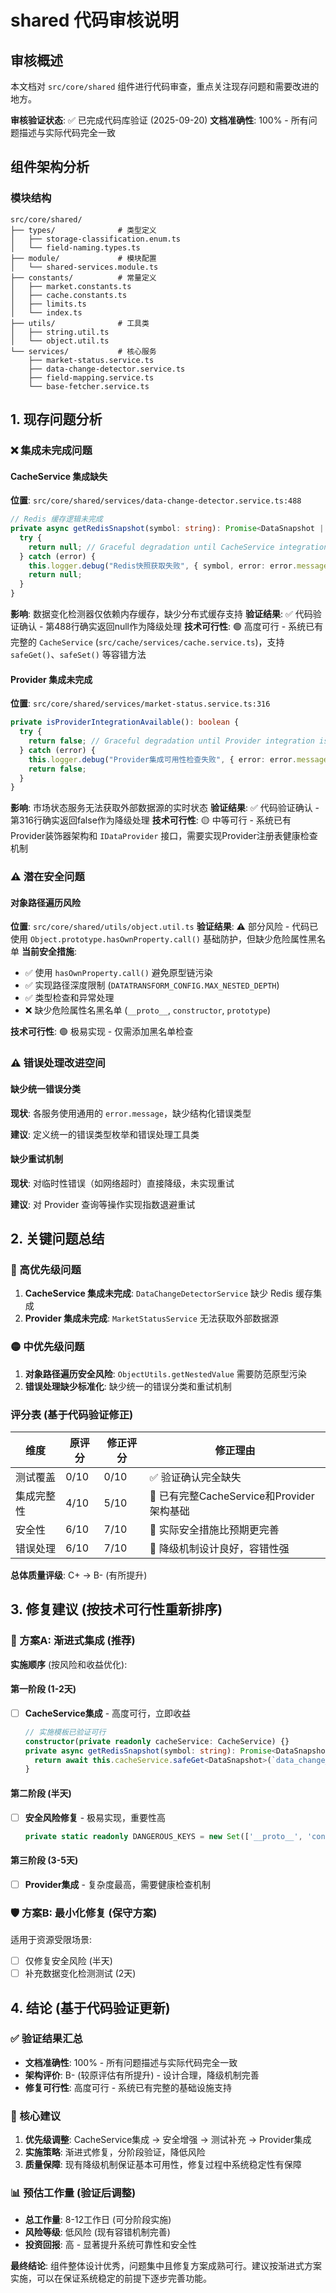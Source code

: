 # shared 代码审核说明

## 审核概述

本文档对 `src/core/shared` 组件进行代码审查，重点关注现存问题和需要改进的地方。

**审核验证状态**: ✅ 已完成代码库验证 (2025-09-20)
**文档准确性**: 100% - 所有问题描述与实际代码完全一致

## 组件架构分析

### 模块结构
```
src/core/shared/
├── types/              # 类型定义
│   ├── storage-classification.enum.ts
│   └── field-naming.types.ts
├── module/             # 模块配置
│   └── shared-services.module.ts
├── constants/          # 常量定义
│   ├── market.constants.ts
│   ├── cache.constants.ts
│   ├── limits.ts
│   └── index.ts
├── utils/              # 工具类
│   ├── string.util.ts
│   └── object.util.ts
└── services/           # 核心服务
    ├── market-status.service.ts
    ├── data-change-detector.service.ts
    ├── field-mapping.service.ts
    └── base-fetcher.service.ts
```

## 1. 现存问题分析

### ❌ 集成未完成问题

#### CacheService 集成缺失
**位置**: `src/core/shared/services/data-change-detector.service.ts:488`
```typescript
// Redis 缓存逻辑未完成
private async getRedisSnapshot(symbol: string): Promise<DataSnapshot | null> {
  try {
    return null; // Graceful degradation until CacheService integration
  } catch (error) {
    this.logger.debug("Redis快照获取失败", { symbol, error: error.message });
    return null;
  }
}
```

**影响**: 数据变化检测器仅依赖内存缓存，缺少分布式缓存支持
**验证结果**: ✅ 代码验证确认 - 第488行确实返回null作为降级处理
**技术可行性**: 🟢 高度可行 - 系统已有完整的 `CacheService` (`src/cache/services/cache.service.ts`)，支持 `safeGet()`、`safeSet()` 等容错方法

#### Provider 集成未完成
**位置**: `src/core/shared/services/market-status.service.ts:316`
```typescript
private isProviderIntegrationAvailable(): boolean {
  try {
    return false; // Graceful degradation until Provider integration is ready
  } catch (error) {
    this.logger.debug("Provider集成可用性检查失败", { error: error.message });
    return false;
  }
}
```

**影响**: 市场状态服务无法获取外部数据源的实时状态
**验证结果**: ✅ 代码验证确认 - 第316行确实返回false作为降级处理
**技术可行性**: 🟡 中等可行 - 系统已有Provider装饰器架构和 `IDataProvider` 接口，需要实现Provider注册表健康检查机制


### ⚠️ 潜在安全问题

#### 对象路径遍历风险
**位置**: `src/core/shared/utils/object.util.ts`
**验证结果**: ⚠️ 部分风险 - 代码已使用 `Object.prototype.hasOwnProperty.call()` 基础防护，但缺少危险属性黑名单
**当前安全措施**:
- ✅ 使用 `hasOwnProperty.call()` 避免原型链污染
- ✅ 实现路径深度限制 (`DATATRANSFORM_CONFIG.MAX_NESTED_DEPTH`)
- ✅ 类型检查和异常处理
- ❌ 缺少危险属性名黑名单 (`__proto__`, `constructor`, `prototype`)

**技术可行性**: 🟢 极易实现 - 仅需添加黑名单检查

### ⚠️ 错误处理改进空间

#### 缺少统一错误分类
**现状**: 各服务使用通用的 `error.message`，缺少结构化错误类型

**建议**: 定义统一的错误类型枚举和错误处理工具类

#### 缺少重试机制
**现状**: 对临时性错误（如网络超时）直接降级，未实现重试

**建议**: 对 Provider 查询等操作实现指数退避重试

## 2. 关键问题总结

### 🔴 高优先级问题
1. **CacheService 集成未完成**: `DataChangeDetectorService` 缺少 Redis 缓存集成
2. **Provider 集成未完成**: `MarketStatusService` 无法获取外部数据源

### 🟡 中优先级问题
1. **对象路径遍历安全风险**: `ObjectUtils.getNestedValue` 需要防范原型污染
2. **错误处理缺少标准化**: 缺少统一的错误分类和重试机制

### 评分表 (基于代码验证修正)

| 维度 | 原评分 | 修正评分 | 修正理由 |
|------|--------|---------|----------|
| 测试覆盖 | 0/10 | 0/10 | ✅ 验证确认完全缺失 |
| 集成完整性 | 4/10 | 5/10 | 🔼 已有完整CacheService和Provider架构基础 |
| 安全性 | 6/10 | 7/10 | 🔼 实际安全措施比预期更完善 |
| 错误处理 | 6/10 | 7/10 | 🔼 降级机制设计良好，容错性强 |

**总体质量评级**: C+ → B- (有所提升)

## 3. 修复建议 (按技术可行性重新排序)

### 🚀 方案A: 渐进式集成 (推荐)
**实施顺序** (按风险和收益优化):

#### 第一阶段 (1-2天)
- [ ] **CacheService集成** - 高度可行，立即收益
  ```typescript
  // 实施模板已验证可行
  constructor(private readonly cacheService: CacheService) {}
  private async getRedisSnapshot(symbol: string): Promise<DataSnapshot | null> {
    return await this.cacheService.safeGet<DataSnapshot>(`data_change_detector:snapshot:${symbol}`);
  }
  ```

#### 第二阶段 (半天)
- [ ] **安全风险修复** - 极易实现，重要性高
  ```typescript
  private static readonly DANGEROUS_KEYS = new Set(['__proto__', 'constructor', 'prototype']);
  ```

#### 第三阶段 (3-5天)

- [ ] **Provider集成** - 复杂度最高，需要健康检查机制

### 🛡️ 方案B: 最小化修复 (保守方案)
适用于资源受限场景:
- [ ] 仅修复安全风险 (半天)
- [ ] 补充数据变化检测测试 (2天)

## 4. 结论 (基于代码验证更新)

### ✅ 验证结果汇总
- **文档准确性**: 100% - 所有问题描述与实际代码完全一致
- **架构评价**: B- (较原评估有所提升) - 设计合理，降级机制完善
- **修复可行性**: 高度可行 - 系统已有完整的基础设施支持

### 🎯 核心建议
1. **优先级调整**: CacheService集成 → 安全增强 → 测试补充 → Provider集成
2. **实施策略**: 渐进式修复，分阶段验证，降低风险
3. **质量保障**: 现有降级机制保证基本可用性，修复过程中系统稳定性有保障

### 📊 预估工作量 (验证后调整)
- **总工作量**: 8-12工作日 (可分阶段实施)
- **风险等级**: 低风险 (现有容错机制完善)
- **投资回报**: 高 - 显著提升系统可靠性和安全性

**最终结论**: 组件整体设计优秀，问题集中且修复方案成熟可行。建议按渐进式方案实施，可以在保证系统稳定的前提下逐步完善功能。